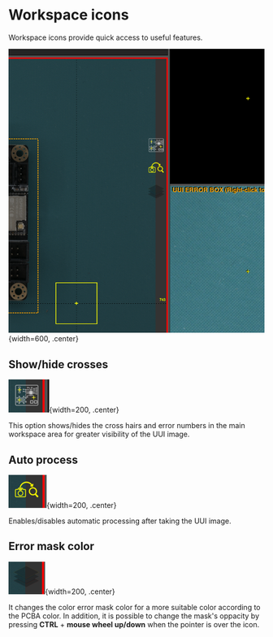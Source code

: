 # Workspace icons

Workspace icons provide quick access to useful features.

![Workspace Icons](../assets/v7/workspace-icons.png){width=600, .center}

## Show/hide crosses

![Crosses icon](../assets/v7/workspace-icons-1.png){width=200, .center}

This option shows/hides the cross hairs and error numbers in the main workspace area for greater visibility of the UUI image.

## Auto process

![Autoprocess icon](../assets/v7/workspace-icons-2.png){width=200, .center}

Enables/disables automatic processing after taking the UUI image.


## Error mask color

![Mask color icon](../assets/v7/workspace-icons-3.png){width=200, .center}

It changes the color error mask color for a more suitable color according to the PCBA color. In addition, it is possible to change the mask's oppacity by pressing **CTRL** + **mouse wheel up/down** when the pointer is over the icon.